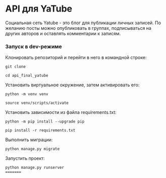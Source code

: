 # API для YaTube
Социальная сеть Yatube - это блог для публикации личных записей. По желанию посты можно опубликовать в группах, подписываться на других авторов и оставлять комментарии к записям. 
### Запуск в dev-режиме
Клонировать репозиторий и перейти в него в командной строке:
```
git clone 
```
```
cd api_final_yatube
```
Установить виртуальное окружение, затем активировать его:
```
python -m venv venv
```
```
source venv/scripts/activate
```
Установить зависимости из файла requirements.txt:
```
python -m pip install --upgrade pip
```
```
pip install -r requirements.txt
```
Выполнить миграции:
```
python manage.py migrate
```
Запустить проект:
```
python manage.py runserver
=======
